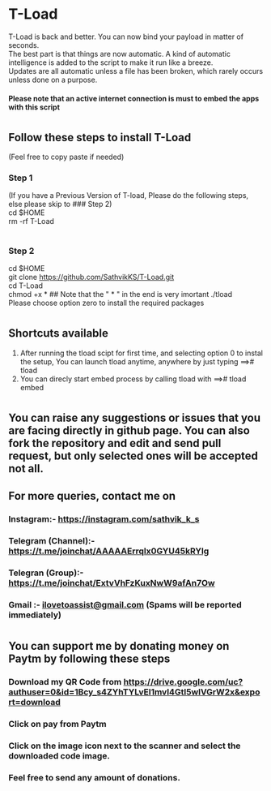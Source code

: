 # T-Load
T-Load is back and better. You can now bind your payload in matter of seconds.  
The best part is that things are now automatic. A kind of automatic intelligence is added to the script to make it run like a breeze.  
Updates are all automatic unless a file has been broken, which rarely occurs unless done on a purpose.  
#### Please note that an active internet connection is must to embed the apps  with this script
#
#
#
## Follow these steps to install T-Load  
(Feel free to copy paste if needed)
### Step 1
(If you have a Previous Version of T-load, Please do the following steps, else please skip to ### Step 2)  
cd $HOME  
rm -rf T-Load 
#
#
#
### Step 2
cd $HOME  
git clone https://github.com/SathvikKS/T-Load.git  
cd T-Load  
chmod +x *  ## Note that the " * " in the end is very imortant
./tload  
Please choose option zero to install the required packages 
#
#
#
## Shortcuts available
1) After running the tload scipt for first time, and selecting option 0 to instal the setup, 
You can launch tload anytime, anywhere by just typing ==># tload
2) You can direcly start embed process by calling tload with ==># tload embed
#
#
#
## You can raise any suggestions or issues that you are facing directly in github page. You can also fork the repository and edit and send pull request, but only selected ones will be accepted not all. 
## For more queries, contact me on 
### Instagram:- https://instagram.com/sathvik_k_s
### Telegram (Channel):- https://t.me/joinchat/AAAAAErrqlx0GYU45kRYIg
### Telegran (Group):- https://t.me/joinchat/ExtvVhFzKuxNwW9afAn7Ow
### Gmail :- ilovetoassist@gmail.com (Spams will be reported immediately)
#
#
#
## You can support me by donating money on Paytm by following these steps
### Download my QR Code from https://drive.google.com/uc?authuser=0&id=1Bcy_s4ZYhTYLvEl1mvl4Gtl5wlVGrW2x&export=download
### Click on pay from Paytm
### Click on the image icon next to the scanner and select the downloaded code image.
### Feel free to send any amount of donations.
